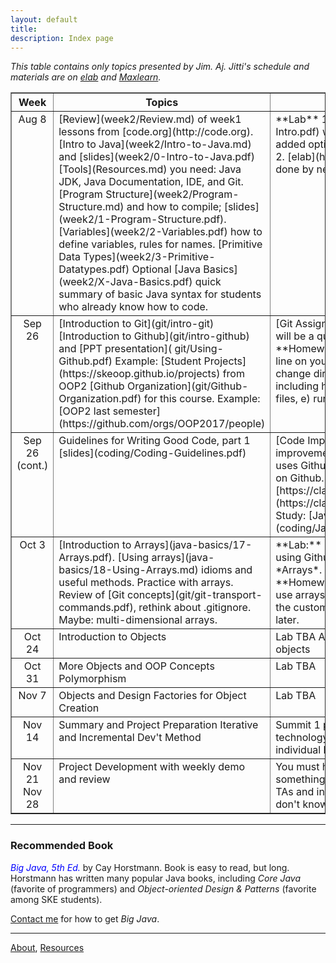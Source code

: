 ```yaml
---
layout: default
title:
description: Index page
---
```


*This table contains only topics presented by Jim. Aj. Jitti's schedule and materials are on [elab](https://elab.cpe.ku.ac.th) and [Maxlearn](https://course.ku.ac.th).*

<table border="1">
<tr valign="top">
  <th> Week  </th> 
  <th width="46%"> Topics </th>
  <th width="46%"> Assignment </th>
</tr>
<!-- -->
<tr valign="top">
<td align="center"> Aug 8 </td>
<td markdown="span">
[Review](week2/Review.md) of week1 lessons from [code.org](http://code.org).   
[Intro to Java](week2/Intro-to-Java.md) and [slides](week2/0-Intro-to-Java.pdf)   
[Tools](Resources.md) you need: Java JDK, Java Documentation, IDE, and Git.  
[Program Structure](week2/Program-Structure.md) and how to compile; [slides](week2/1-Program-Structure.pdf).  
[Variables](week2/2-Variables.pdf) how to define variables, rules for names.  
[Primitive Data Types](week2/3-Primitive-Datatypes.pdf)  
Optional [Java Basics](week2/X-Java-Basics.pdf) quick summary of basic Java syntax for students who already know how to code.  
</td>
<td markdown="span">
**Lab**  
1. [Intro to Java](week2/Lab1-Intro.pdf) with Greeter program. **New:** added optional problems using dialog boxes.  
2. [elab](https://elab.cpe.ku.ac.th) - must be done by next week.
</td>
<!-- Sep 26: git, coding -->
</tr>
<tr valign="top">
<td align="center"> Sep 26 </td>
<td markdown="span">
[Introduction to Git](git/intro-git)   
[Introduction to Github](git/intro-github) and [PPT presentation](
git/Using-Github.pdf)    
Example: [Student Projects](https://skeoop.github.io/projects) from OOP2    
[Github Organization](git/Github-Organization.pdf) for this course. Example: [OOP2 last semester](https://github.com/orgs/OOP2017/people)    
</td>
<td markdown="span">
[Git Assignment](git/git-assignment) there will be a quiz on this next week.    
**Homework:**  Learn to use the command line on your computer. Know how to: a) change directory, b) list files, c) list all files including hidden files, d) rename or move files, e) run a program.
</td>
</tr>
<!-- clean code -->
<tr valign="top">
<td align="center"> Sep 26<br/>(cont.) </td>
<td markdown="span">
Guidelines for Writing Good Code, part 1 [slides](coding/Coding-Guidelines.pdf) 
</td>
<td markdown="span">
[Code Improvement Lab](coding/code-improvement-assignment)
This assignment uses Github. **Due:** Sunday, 1 Oct, 20:00 on Github.    
Problem 3 (fixcode): [https://classroom.github.com/a/A0HAJsTW](https://classroom.github.com/a/A0HAJsTW)    
Study:  [Java Coding Standard](coding/Java-Coding-Standard.pdf)
</td>
</tr>
<!-- arrays -->
<tr valign="top">
<td align="center"> Oct 3 </td>
<td markdown="span">
[Introduction to Arrays](java-basics/17-Arrays.pdf).   
[Using arrays](java-basics/18-Using-Arrays.md) idioms and useful methods.   
Practice with arrays.   
Review of [Git concepts](git/git-transport-commands.pdf), rethink about .gitignore.    
Maybe: multi-dimensional arrays.   
</td>
<td markdown="span">
**Lab:**  [Arrays Lab](arrays/lab-arrays) using Github.    
**Read**: Big Java, Ch. 7 *Arrays*. Only 40 pages, easy to read.    
**Homework**:  Revise SKE Restaurant to use arrays for the menu items, prices, and the customer's order.  Details to be provided later.     
</td>
</tr>
<!-- OOP 1 -->
<tr valign="top">
<td align="center"> Oct 24 </td>
<td markdown="span">
Introduction to Objects
</td>
<td markdown="span">
Lab TBA    
Assignment: SKE Restaurant with objects
</td>
</tr>
<!-- OOP 2 -->
<tr valign="top">
<td align="center"> Oct 31 </td>
<td markdown="span">
More Objects and OOP Concepts    
Polymorphism
</td>
<td markdown="span">
Lab TBA
</td>
</tr>
<!-- OOP 3 -->
<tr valign="top">
<td align="center"> Nov 7 </td>
<td markdown="span">
Objects and Design    
Factories for Object Creation   
</td>
<td markdown="span">
Lab TBA
</td>
</tr>
<!-- Project Prep -->
<tr valign="top">
<td align="center"> Nov 14 </td>
<td markdown="span">
Summary and Project Preparation    
Iterative and Incremental Dev't Method
</td>
<td markdown="span">
Summit 1 page project proposal   
Study technology you need for project    
Ask for individual help
</td>
</tr>
<!-- Project -->
<tr valign="top">
<td align="center"> Nov 21<br/>Nov 28 </td>
<td markdown="span">
Project Development with    
weekly demo and review
</td>
<td markdown="span">
You must have code in Github and    
something to demonstrate each week.    
Ask TAs and instructor for help with    
things you don't know.   
</td>
</tr>

</table>


---
### Recommended Book

<font color="blue"><i>Big Java, 5th Ed.</i></font> by Cay Horstmann.  Book is easy to read, but long.  Horstmann has written many popular Java books, including *Core Java* (favorite of programmers) and *Object-oriented Design & Patterns* (favorite among SKE students).

[Contact me](Contact.md) for how to get *Big Java*.

---
[About](About.md), [Resources](Resources.md)
